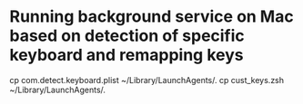 # Running background service on Mac based on detection of specific keyboard and remapping keys

cp com.detect.keyboard.plist ~/Library/LaunchAgents/.
cp cust_keys.zsh ~/Library/LaunchAgents/.
